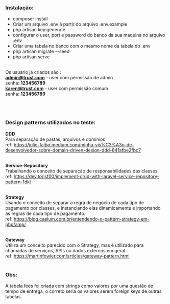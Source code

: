 ### Instalação:
- composer install <br />
- Criar um arquivo .env à partir do arquivo .env.example <br />
- php artisan key:generate <br />
- configurar o user, port e password do banco da sua maquina no arquivo .env <br />
- Criar uma tabela no banco com o mesmo nome da tabela do .env <br />
- php artisan migrate --seed <br />
- php artisan serve<br /><br />

Os usuario já criados são : <br />
**admin@trust.com** - user com permissão de admin  <br />
senha: **123456789** <br />
**karen@trust.com** - user com permissão comum <br />
senha: **123456789**

<br /><br />

### Design patterns utilizados no teste:
**DDD** <br/>
Para separação de pastas, arquivos e domínios <br />
ref: https://julio-falbo.medium.com/minha-vis%C3%A3o-de-desenvolvedor-sobre-domain-driven-design-ddd-841afbe2fbc7 <br />  <br />


**Service-Repository** <br/>
Trabalhando o conceito de separação de responsabilidades das classes. <br />
ref: https://dev.to/jsf00/implement-crud-with-laravel-service-repository-pattern-1dkl  <br />  <br />

**Strategy** <br/>
Usando o conceito de separar a regra de negócio de cada tipo de pagamento por classes, e instanciando elas dinamicamente e importando as regras de cada tipo de pagamento.  <br />
ref: https://blog.caelum.com.br/entendendo-o-pattern-strategy-em-php/amp/ <br />  <br />

**Gateway** <br/>
Utiliza um conceito parecido com o Strategy, mas é utilizado para chamadas de serviços, APIs ou dados externos em geral <br />
ref: https://martinfowler.com/articles/gateway-pattern.html  <br />  <br />


### Obs:
A tabela fees foi criada com strings como valores por uma questão de tempo de entrega, o correto seria os valores serem foreign keys de outras tabelas. <br />
